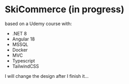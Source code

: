 # SkiCommerce (in progress)

based on a Udemy course with:
- .NET 8
- Angular 18
- MSSQL
- Docker
- MVC
- Typescript
- TailwindCSS

I will change the design after I finish it...
